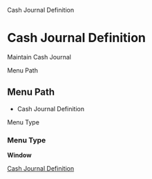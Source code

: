 
Cash Journal Definition
# Cash Journal Definition


Maintain Cash Journal

Menu Path
## Menu Path



- Cash Journal Definition

Menu Type
### Menu Type

**Window**


[Cash Journal Definition](../../functional-guide/window/window-cash-journal-definition.md)